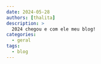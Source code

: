 ```yaml
---
date: 2024-05-28
authors: [thalita]
description: >
  2024 chegou e com ele meu blog!
categories:
  - geral
tags:
  - blog
---
```

